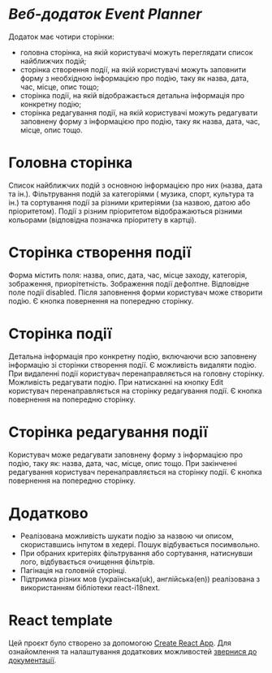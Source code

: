 # **_Веб-додаток Event Planner_**

Додаток має чотири сторінки:

- головна сторінка, на якій користувачі можуть переглядати список найближчих
  подій;
- сторінка створення події, на якій користувачі можуть заповнити форму з
  необхідною інформацією про подію, таку як назва, дата, час, місце, опис тощо;
- сторінка події, на якій відображається детальна інформація про конкретну
  подію;
- сторінка редагування події, на якій користувачі можуть редагувати заповнену
  форму з інформацією про подію, таку як назва, дата, час, місце, опис тощо.

# Головна сторінка

Список найближчих подій з основною інформацією про них (назва, дата та ін.).
Фільтрування подій за категоріями ( музика, спорт, культура та ін.) та
сортування події за різними критеріями (за назвою, датою або пріоритетом). Події
з різним пріоритетом відображаються різними кольорами (відповідна позначка
пріоритету в картці).

# Cторінка створення події

Форма містить поля: назва, опис, дата, час, місце заходу, категорія, зображення,
приорітетність. Зображення події дефолтне. Відповідне поле події disabled. Після
заповнення форми користувач може створити подію. Є кнопка повернення на
попередню сторінку.

# Сторінка події

Детальна інформація про конкретну подію, включаючи всю заповнену інформацію зі
сторінки створення події. Є можливість видаляти подію. При видаленні події
користувач перенаправляється на головну сторінку. Можливість редагувати подію.
При натисканні на кнопку Edit користувач перенаправляється на сторінку
редагування події. Є кнопка повернення на попередню сторінку.

# Сторінка редагування події

Користувач може редагувати заповнену форму з інформацією про подію, таку як:
назва, дата, час, місце, опис тощо. При закінченні редагування користувач
перенаправляється на сторінку події. Є кнопка повернення на попередню сторінку.

# Додатково

- Реалізована можливість шукати подію за назвою чи описом, скориставшись інпутом
  в хедері. Пошук відбувається посимвольно.
- При обраних критеріях фільтрування або сортування, натиснувши лого,
  відбувається очищення фільтрів.
- Пагінація на головній сторінці.
- Підтримка різних мов (українська(uk), англійська(en)) реалізована з
  використанням бібліотеки react-i18next.

# React template

Цей проєкт було створено за допомогою
[Create React App](https://github.com/facebook/create-react-app). Для
ознайомлення та налаштування додаткових можливостей
[звернися до документації](https://facebook.github.io/create-react-app/docs/getting-started).
